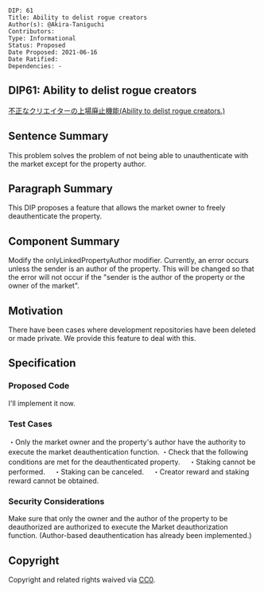 ```
DIP: 61
Title: Ability to delist rogue creators
Author(s): @Akira-Taniguchi
Contributors:
Type: Informational
Status: Proposed
Date Proposed: 2021-06-16
Date Ratified:
Dependencies: -
```

## DIP61: Ability to delist rogue creators

[不正なクリエイターの上場廃止機能(Ability to delist rogue creators.)](https://community.devprotocol.xyz/t/ability-to-delist-rogue-creators/258)

## Sentence Summary

This problem solves the problem of not being able to unauthenticate with the market except for the property author.

## Paragraph Summary

This DIP proposes a feature that allows the market owner to freely deauthenticate the property.

## Component Summary

Modify the onlyLinkedPropertyAuthor modifier.
Currently, an error occurs unless the sender is an author of the property.
This will be changed so that the error will not occur if the "sender is the author of the property or the owner of the market".

## Motivation

There have been cases where development repositories have been deleted or made private. We provide this feature to deal with this.

## Specification

### Proposed Code

I'll implement it now.

### Test Cases

・Only the market owner and the property's author have the authority to execute the market deauthentication function.
・Check that the following conditions are met for the deauthenticated property.
　・Staking cannot be performed.
　・Staking can be canceled.
　・Creator reward and staking reward cannot be obtained.

### Security Considerations

Make sure that only the owner and the author of the property to be deauthorized are authorized to execute the Market deauthorization function.
(Author-based deauthentication has already been implemented.)

## Copyright

Copyright and related rights waived via [CC0](https://creativecommons.org/publicdomain/zero/1.0/).
